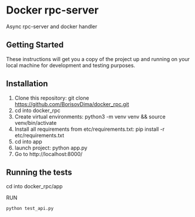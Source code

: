 # Docker rpc-server

Async rpc-server and docker handler

## Getting Started

These instructions will get you a copy of the project up and running on your local machine for development and testing purposes. 


## Installation

1. Clone this repository: git clone https://github.com/BorisovDima/docker_rpc.git
2. cd into docker_rpc
3. Create virtual environments: python3 -m venv venv && source venv/bin/activate
4. Install all requirements from etc/requirements.txt: pip install -r etc/requirements.txt
5. cd into app
6. launch project: python app.py
7. Go to http://localhost:8000/

## Running the tests

cd into docker_rpc/app

RUN
```
python test_api.py
```
